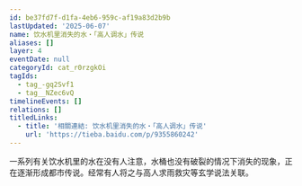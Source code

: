 ```yaml
---
id: be37fd7f-d1fa-4eb6-959c-af19a83d2b9b
lastUpdated: '2025-06-07'
name: 饮水机里消失的水・「高人调水」传说
aliases: []
layer: 4
eventDate: null
categoryId: cat_r0rzgkOi
tagIds:
  - tag_-gq2Svf1
  - tag__NZec6vQ
timelineEvents: []
relations: []
titledLinks:
  - title: '相關連結: 饮水机里消失的水・「高人调水」传说'
    url: 'https://tieba.baidu.com/p/9355860242'
---
```

一系列有关饮水机里的水在没有人注意，水桶也没有破裂的情况下消失的现象，正在逐渐形成都市传说。经常有人将之与高人求雨救灾等玄学说法关联。

